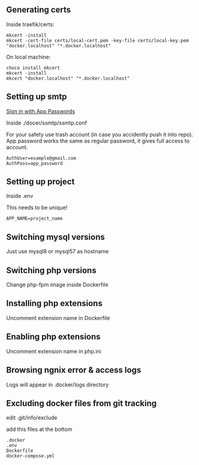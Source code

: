 ## Generating certs
Inside traefik/certs:
```
mkcert -install
mkcert -cert-file certs/local-cert.pem -key-file certs/local-key.pem "docker.localhost" "*.docker.localhost"
```

On local machine:
```
choco install mkcert
mkcert -install
mkcert "docker.localhost" "*.docker.localhost"
```

## Setting up smtp
[Sign in with App Passwords](https://support.google.com/mail/answer/185833?hl=en)

Inside ./docer/ssmtp/ssmtp.conf

For your safety use trash account (in case you accidently push it into repo). App password works the same as regular password, it gives full access to account.
```
AuthUser=example@gmail.com
AuthPass=app_password
```

## Setting up project
Inside .env

This needs to be unique!
```
APP_NAME=project_name
```

## Switching mysql versions
Just use mysql8 or mysql57 as hostname

## Switching php versions
Change php-fpm image inside Dockerfile

## Installing php extensions
Uncomment extension name in Dockerfile

## Enabling php extensions
Uncomment extension name in php.ini

## Browsing ngnix error & access logs
Logs will appear in .docker/logs directory

## Excluding docker files from git tracking
edit .git/info/exclude

add this files at the bottom
```
.docker
.env
Dockerfile
docker-compose.yml
```